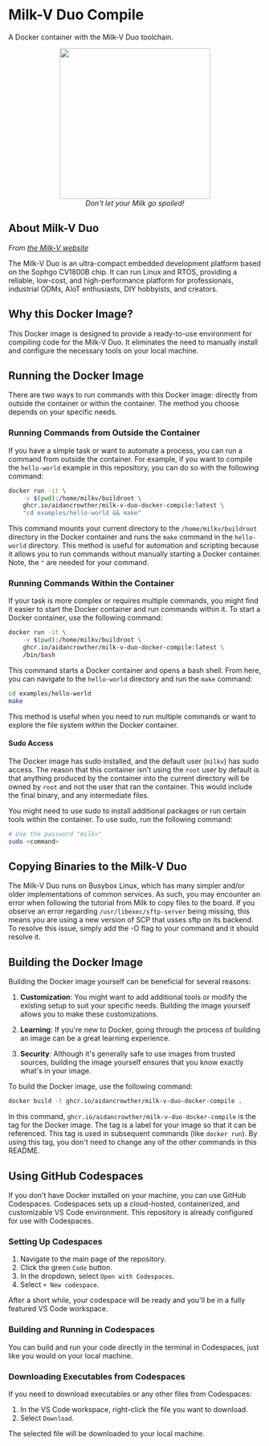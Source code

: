 # Milk-V Duo Compile

A Docker container with the Milk-V Duo toolchain.

<p align="center">
  <img src="https://milkv.io/assets/images/duo-v1.2-9bf1d36ef7632ffba032796978cda903.png" width="300">
  <br>
  <i>Don't let your Milk go spoiled!</i>
</p>

## About Milk-V Duo

*From [the Milk-V website](https://milkv.io/duo)*

The Milk-V Duo is an ultra-compact embedded development platform based on the
Sophgo CV1800B chip. It can run Linux and RTOS, providing a reliable, low-cost,
and high-performance platform for professionals, industrial ODMs, AIoT
enthusiasts, DIY hobbyists, and creators.

## Why this Docker Image?

This Docker image is designed to provide a ready-to-use environment for
compiling code for the Milk-V Duo. It eliminates the need to manually install
and configure the necessary tools on your local machine.

## Running the Docker Image

There are two ways to run commands with this Docker image: directly from outside
the container or within the container. The method you choose depends on your
specific needs.

### Running Commands from Outside the Container

If you have a simple task or want to automate a process, you can run a command
from outside the container. For example, if you want to compile the
`hello-world` example in this repository, you can do so with the following
command:

```bash
docker run -it \
    -v $(pwd):/home/milkv/buildroot \
    ghcr.io/aidancrowther/milk-v-duo-docker-compile:latest \
    "cd examples/hello-world && make"
```

This command mounts your current directory to the `/home/milkv/buildroot`
directory in the Docker container and runs the `make` command in the
`hello-world` directory. This method is useful for automation and scripting
because it allows you to run commands without manually starting a Docker
container. Note, the `"` are needed for your command.

### Running Commands Within the Container

If your task is more complex or requires multiple commands, you might find it
easier to start the Docker container and run commands within it. To start a
Docker container, use the following command:

```bash
docker run -it \
    -v $(pwd):/home/milkv/buildroot \
    ghcr.io/aidancrowther/milk-v-duo-docker-compile:latest \
    /bin/bash
```

This command starts a Docker container and opens a bash shell. From here, you
can navigate to the `hello-world` directory and run the `make` command:

```bash
cd examples/hello-world
make
```

This method is useful when you need to run multiple commands or want to explore
the file system within the Docker container.

#### Sudo Access

The Docker image has sudo installed, and the default user (`milkv`) has sudo
access. The reason that this container isn't using the `root` user by default is
that anything produced by the container into the current directory will be owned
by `root` and not the user that ran the container. This would include the final
binary, and any intermediate files.

You might need to use sudo to install additional packages or run certain tools
within the container. To use sudo, run the following command:

```bash
# Use the password "milkv"
sudo <command>
```

## Copying Binaries to the Milk-V Duo

The Milk-V Duo runs on Busybox Linux, which has many simpler and/or older
implementations of common services. As such, you may encounter an error when
following the tutorial from Milk to copy files to the board. If you observe an
error regarding `/usr/libexec/sftp-server` being missing, this means you are
using a new version of SCP that usses sftp on its backend. To resolve this
issue, simply add the -O flag to your command and it should resolve it.

## Building the Docker Image

Building the Docker image yourself can be beneficial for several reasons:

1. **Customization**: You might want to add additional tools or modify the
   existing setup to suit your specific needs. Building the image yourself
   allows you to make these customizations.

2. **Learning**: If you're new to Docker, going through the process of building
   an image can be a great learning experience.

3. **Security**: Although it's generally safe to use images from trusted
   sources, building the image yourself ensures that you know exactly what's in
   your image.

To build the Docker image, use the following command:

```bash
docker build -t ghcr.io/aidancrowther/milk-v-duo-docker-compile .
```

In this command, `ghcr.io/aidancrowther/milk-v-duo-docker-compile` is the tag
for the Docker image. The tag is a label for your image so that it can be
referenced. This tag is used in subsequent commands (like `docker run`). By
using this tag, you don't need to change any of the other commands in this
README.

## Using GitHub Codespaces

If you don't have Docker installed on your machine, you can use GitHub
Codespaces. Codespaces sets up a cloud-hosted, containerized, and customizable
VS Code environment. This repository is already configured for use with
Codespaces.

### Setting Up Codespaces

1. Navigate to the main page of the repository.
2. Click the green `Code` button.
3. In the dropdown, select `Open with Codespaces`.
4. Select `+ New codespace`.

After a short while, your codespace will be ready and you'll be in a fully
featured VS Code workspace.

### Building and Running in Codespaces

You can build and run your code directly in the terminal in Codespaces, just
like you would on your local machine.

### Downloading Executables from Codespaces

If you need to download executables or any other files from Codespaces:

1. In the VS Code workspace, right-click the file you want to download.
2. Select `Download`.

The selected file will be downloaded to your local machine.
